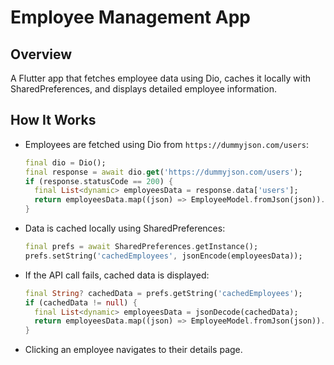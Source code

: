 # Employee Management App

## Overview
A Flutter app that fetches employee data using Dio, caches it locally with SharedPreferences, and displays detailed employee information.

## How It Works
- Employees are fetched using Dio from `https://dummyjson.com/users`:
  ```dart
  final dio = Dio();
  final response = await dio.get('https://dummyjson.com/users');
  if (response.statusCode == 200) {
    final List<dynamic> employeesData = response.data['users'];
    return employeesData.map((json) => EmployeeModel.fromJson(json)).toList();
  }
  ```
- Data is cached locally using SharedPreferences:
  ```dart
  final prefs = await SharedPreferences.getInstance();
  prefs.setString('cachedEmployees', jsonEncode(employeesData));
  ```
- If the API call fails, cached data is displayed:
  ```dart
  final String? cachedData = prefs.getString('cachedEmployees');
  if (cachedData != null) {
    final List<dynamic> employeesData = jsonDecode(cachedData);
    return employeesData.map((json) => EmployeeModel.fromJson(json)).toList();
  }
  ```
- Clicking an employee navigates to their details page.

